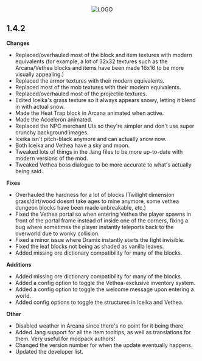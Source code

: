 <p align="center">
  <img src="https://i.imgur.com/MfOeJ7n.png" alt="LOGO"/>
</p>

## 1.4.2
**Changes**
- Replaced/overhauled most of the block and item textures with modern equivalents (for example, a lot of 32x32 textures such as the Arcana/Vethea blocks and items have been made 16x16 to be more visually appealing.)
- Replaced the armor textures with their modern equivalents.
- Replaced most of the mob textures with their modern equivalents.
- Replaced/overhauled most of the projectile textures.
- Edited Iceika's grass texture so it always appears snowy, letting it blend in with actual snow.
- Made the Heat Trap block in Arcana animated when active.
- Made the Acceleron animated.
- Replaced the NPC merchant UIs so they're simpler and don't use super crunchy background images.
- Iceika isn't pitch-black anymore and can actually snow now.
- Both Iceika and Vethea have a sky and moon.
- Tweaked lots of things in the .lang files to be more up-to-date with modern versions of the mod.
- Tweaked Vethea boss dialogue to be more accurate to what's actually being said.

**Fixes**
- Overhauled the hardness for a lot of blocks (Twilight dimension grass/dirt/wood doesnt take ages to mine anymore, some vethea dungeon blocks have been made unbreakable, etc.)
- Fixed the Vethea portal so when entering Vethea the player spawns in front of the portal frame instead of inside one of the corners, fixing a bug where sometimes the player instantly teleports back to the overworld due to wonky collision.
- Fixed a minor issue where Dramix instantly starts the fight invisible.
- Fixed the leaf blocks not being as shaded as vanilla leaves.
- Added missing ore dictionary compatibility for many of the blocks.

**Additions**
- Added missing ore dictionary compatibility for many of the blocks.
- Added a config option to toggle the Vethea-exclusive inventory system.
- Added a config option to toggle the welcome message upon entering a world.
- Added config options to toggle the structures in Iceika and Vethea.

**Other**
- Disabled weather in Arcana since there's no point for it being there
- Added .lang support for all the item tooltips, as well as translations for them. Very useful for modpack authors!
- Changed the version number for when the update eventually happens.
- Updated the developer list.
